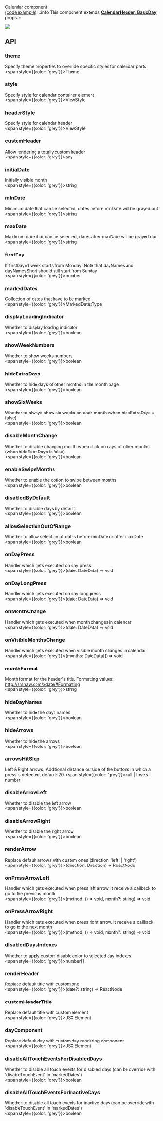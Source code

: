 Calendar component  
[(code example)](https://github.com/wix/react-native-calendars/blob/master/example/src/screens/calendars.tsx)
:::info
This component extends **[CalendarHeader, BasicDay](https://github.com/wix/react-native-calendars/blob/master/src/calendar/header/index.tsx,https://github.com/wix/react-native-calendars/blob/master/src/calendar/day/basic/index.tsx)** props.
:::

<div style={{display: 'flex', flexDirection: 'row', overflowX: 'auto', maxHeight: '500px', alignItems: 'center'}}><img style={{maxHeight: '420px'}} src={'https://github.com/wix/react-native-calendars/blob/master/demo/assets/calendar.gif?raw=true'}/>

</div>

## API

### theme

Specify theme properties to override specific styles for calendar parts  
<span style={{color: 'grey'}}>Theme</span>

### style

Specify style for calendar container element  
<span style={{color: 'grey'}}>ViewStyle</span>

### headerStyle

Specify style for calendar header  
<span style={{color: 'grey'}}>ViewStyle</span>

### customHeader

Allow rendering a totally custom header  
<span style={{color: 'grey'}}>any</span>

### initialDate

Initially visible month  
<span style={{color: 'grey'}}>string</span>

### minDate

Minimum date that can be selected, dates before minDate will be grayed out  
<span style={{color: 'grey'}}>string</span>

### maxDate

Maximum date that can be selected, dates after maxDate will be grayed out  
<span style={{color: 'grey'}}>string</span>

### firstDay

If firstDay=1 week starts from Monday. Note that dayNames and dayNamesShort should still start from Sunday  
<span style={{color: 'grey'}}>number</span>

### markedDates

Collection of dates that have to be marked  
<span style={{color: 'grey'}}>MarkedDatesType</span>

### displayLoadingIndicator

Whether to display loading indicator  
<span style={{color: 'grey'}}>boolean</span>

### showWeekNumbers

Whether to show weeks numbers  
<span style={{color: 'grey'}}>boolean</span>

### hideExtraDays

Whether to hide days of other months in the month page  
<span style={{color: 'grey'}}>boolean</span>

### showSixWeeks

Whether to always show six weeks on each month (when hideExtraDays = false)  
<span style={{color: 'grey'}}>boolean</span>

### disableMonthChange

Whether to disable changing month when click on days of other months (when hideExtraDays is false)  
<span style={{color: 'grey'}}>boolean</span>

### enableSwipeMonths

Whether to enable the option to swipe between months  
<span style={{color: 'grey'}}>boolean</span>

### disabledByDefault

Whether to disable days by default  
<span style={{color: 'grey'}}>boolean</span>

### allowSelectionOutOfRange

Whether to allow selection of dates before minDate or after maxDate  
<span style={{color: 'grey'}}>boolean</span>

### onDayPress

Handler which gets executed on day press  
<span style={{color: 'grey'}}>(date: DateData) => void</span>

### onDayLongPress

Handler which gets executed on day long press  
<span style={{color: 'grey'}}>(date: DateData) => void</span>

### onMonthChange

Handler which gets executed when month changes in calendar  
<span style={{color: 'grey'}}>(date: DateData) => void</span>

### onVisibleMonthsChange

Handler which gets executed when visible month changes in calendar  
<span style={{color: 'grey'}}>(months: DateData[]) => void</span>

### monthFormat

Month format for the header's title. Formatting values: http://arshaw.com/xdate/#Formatting  
<span style={{color: 'grey'}}>string</span>

### hideDayNames

Whether to hide the days names  
<span style={{color: 'grey'}}>boolean</span>

### hideArrows

Whether to hide the arrows  
<span style={{color: 'grey'}}>boolean</span>

### arrowsHitSlop

Left & Right arrows. Additional distance outside of the buttons in which a press is detected, default: 20
<span style={{color: 'grey'}}>null | Insets | number</span>

### disableArrowLeft

Whether to disable the left arrow  
<span style={{color: 'grey'}}>boolean</span>

### disableArrowRight

Whether to disable the right arrow  
<span style={{color: 'grey'}}>boolean</span>

### renderArrow

Replace default arrows with custom ones (direction: 'left' | 'right')  
<span style={{color: 'grey'}}>(direction: Direction) => ReactNode</span>

### onPressArrowLeft

Handler which gets executed when press left arrow. It receive a callback to go to the previous month  
<span style={{color: 'grey'}}>(method: () => void, month?: string) => void</span>

### onPressArrowRight

Handler which gets executed when press right arrow. It receive a callback to go to the next month  
<span style={{color: 'grey'}}>(method: () => void, month?: string) => void</span>

### disabledDaysIndexes

Whether to apply custom disable color to selected day indexes  
<span style={{color: 'grey'}}>number[]</span>

### renderHeader

Replace default title with custom one  
<span style={{color: 'grey'}}>(date?: string) => ReactNode</span>

### customHeaderTitle

Replace default title with custom element  
<span style={{color: 'grey'}}>JSX.Element</span>

### dayComponent

Replace default day with custom day rendering component  
<span style={{color: 'grey'}}>JSX.Element</span>

### disableAllTouchEventsForDisabledDays

Whether to disable all touch events for disabled days (can be override with 'disableTouchEvent' in 'markedDates')  
<span style={{color: 'grey'}}>boolean</span>

### disableAllTouchEventsForInactiveDays

Whether to disable all touch events for inactive days (can be override with 'disableTouchEvent' in 'markedDates')  
<span style={{color: 'grey'}}>boolean</span>
